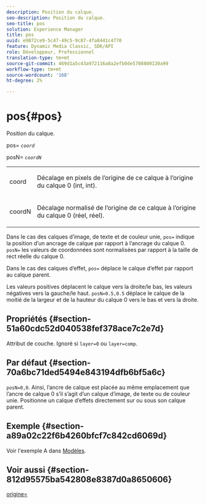 ```yaml
---
description: Position du calque.
seo-description: Position du calque.
seo-title: pos
solution: Experience Manager
title: pos
uuid: e9872ce9-5c47-49c5-9c87-4fa8441c4770
feature: Dynamic Media Classic, SDK/API
role: Développeur, Professionnel
translation-type: tm+mt
source-git-commit: 469d1a5c43a972116a8a2efb0de5708800130a99
workflow-type: tm+mt
source-wordcount: '168'
ht-degree: 2%

---
```



# pos{#pos}

Position du calque.

pos= *`coord`*

posN= *`coordN`*

<table id="simpletable_754F76EE00BF4129B07502647FF172B7"> 
 <tr class="strow"> 
  <td class="stentry"> <p><span class="varname"> coord</span> </p> </td> 
  <td class="stentry"> <p>Décalage en pixels de l’origine de ce calque à l’origine du calque 0 (int, int). </p></td> 
 </tr> 
 <tr class="strow"> 
  <td class="stentry"> <p><span class="varname"> coordN</span> </p></td> 
  <td class="stentry"> <p>Décalage normalisé de l’origine de ce calque à l’origine du calque 0 (réel, réel). </p></td> 
 </tr> 
</table>

Dans le cas des calques d’image, de texte et de couleur unie, `pos=` indique la position d’un ancrage de calque par rapport à l’ancrage du calque 0. `posN=` les valeurs de coordonnées sont normalisées par rapport à la taille de rect réelle du calque 0.

Dans le cas des calques d’effet, `pos=` déplace le calque d’effet par rapport au calque parent.

Les valeurs positives déplacent le calque vers la droite/le bas, les valeurs négatives vers la gauche/le haut. `posN=0.5,0.5` déplace le calque de la moitié de la largeur et de la hauteur du calque 0 vers le bas et vers la droite.

## Propriétés {#section-51a60cdc52d040538fef378ace7c2e7d}

Attribut de couche. Ignoré si `layer=0` ou `layer=comp`.

## Par défaut {#section-70a6bc71ded5494e843194dfb6bf5a6c}

`posN=0,0`. Ainsi, l’ancre de calque est placée au même emplacement que l’ancre de calque 0 s’il s’agit d’un calque d’image, de texte ou de couleur unie. Positionne un calque d’effets directement sur ou sous son calque parent.

## Exemple {#section-a89a02c22f6b4260bfcf7c842cd6069d}

Voir l&#39;exemple A dans [Modèles](../../../../../is-api/http-ref/image-serving-api-ref/c-http-protocol-reference/c-templates/c-templates.md#concept-3cd2d2adae0e41b2979b9640244d4d3e).

## Voir aussi {#section-812d95575ba542808e8387d0a8650606}

[origine=](../../../../../is-api/http-ref/image-serving-api-ref/c-http-protocol-reference/c-command-reference/r-origin.md#reference-e11c7ac06e2240cc884c3fec98f05138)
